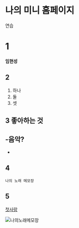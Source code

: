 # 나의 미니 홈페이지
연습
# 1
**임현성**

## 2

1. 하나
2. 둘
3. 셋

## 3 좋아하는 것

-음악?
-
-

## 4

``` 
나의 노래 메모장
```

## 5 
[첫사랑](https://www.youtube.com/watch?v=TVYPg7XieSI)

![나의노래메모장](https://yt3.googleusercontent.com/TabamIuBxXU_N5m_hPbQbIZAvAhgKI5VD5Lb87afjB4fW8uZ42cnvAebnv8OxGsK1m4ijj0Hlg=s176-c-k-c0x00ffffff-no-rj)
